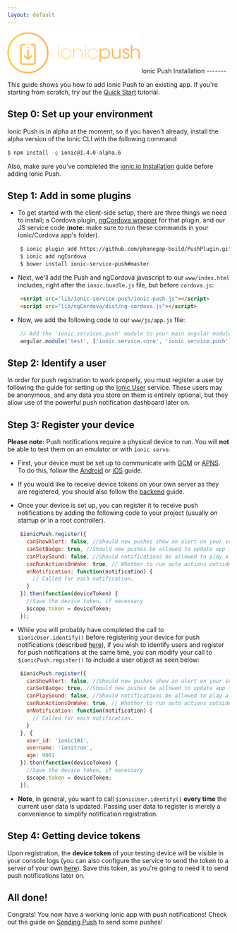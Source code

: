 ```yaml
---
layout: default
---
```


<img src="/img/push-docs/pushlogo.png" style="width: 300px;">
Ionic Push Installation
-------

This guide shows you how to add Ionic Push to an existing app.  If you're starting from scratch, try out the 
<a href="/push/quick-start">Quick Start</a> tutorial.

## Step 0: Set up your environment

Ionic Push is in alpha at the moment, so if you haven't already, install the alpha version of the Ionic CLI with the 
following command:

```bash
$ npm install -g ionic@1.4.0-alpha.6
```

Also, make sure you've completed the <a href="/getting-started">ionic.io Installation</a> guide before adding Ionic 
Push.

## Step 1: Add in some plugins

* To get started with the client-side setup, there are three things we need to install; a Cordova plugin, 
<a href="http://ngcordova.com/docs/plugins/pushNotifications/">ngCordova wrapper</a> for that plugin, and our JS service 
code (<b>note:</b> make sure to run these commands in your Ionic/Cordova app's folder).

```bash
    $ ionic plugin add https://github.com/phonegap-build/PushPlugin.git
    $ ionic add ngCordova
    $ bower install ionic-service-push#master
```

* Next, we'll add the Push and ngCordova javascript to our `www/index.html` includes, right after the `ionic.bundle.js` 
file, but before `cordova.js`:

```html
    <script src="lib/ionic-service-push/ionic-push.js"></script>
    <script src="lib/ngCordova/dist/ng-cordova.js"></script>
```

* Now, we add the following code to our `www/js/app.js` file:

```javascript
    // Add the 'ionic.services.push' module to your main angular module: 
    angular.module('test', ['ionic.service.core', 'ionic.service.push'])
```

## Step 2: Identify a user

In order for push registration to work properly, you must register a user by following the guide for setting up the 
<a href="/identify">Ionic User</a> service.  These users may be anonymous, and any data you store on them is entirely 
optional, but they allow use of the powerful push notification dashboard later on.

## Step 3: Register your device

<strong>Please note:</strong> Push notifications require a physical device to run.  You will <strong>not</strong> be 
able to test them on an emulator or with `ionic serve`.

* First, your device must be set up to communicate with [GCM](https://developer.android.com/google/gcm/index.html) or 
[APNS](https://developer.apple.com/library/ios/documentation/NetworkingInternet/Conceptual/RemoteNotificationsPG/Chapters/ApplePushService.html).  
To do this, follow the <a href="/push/android">Android</a> or <a href="/push/ios">iOS</a> guide.

* If you would like to receive device tokens on your own server as they are registered, you should also follow the <a href="/push/server">backend</a> guide.

* Once your device is set up, you can register it to receive push notifications by adding the following code to your 
project (usually on startup or in a root controller).

```javascript
    $ionicPush.register({
      canShowAlert: false, //Should new pushes show an alert on your screen?
      canSetBadge: true, //Should new pushes be allowed to update app icon badges?
      canPlaySound: false, //Should notifications be allowed to play a sound?
      canRunActionsOnWake: true, // Whether to run auto actions outside the app,
      onNotification: function(notification) {
        // Called for each notification.
      }
    }).then(function(deviceToken) {
      //Save the device token, if necessary
      $scope.token = deviceToken;
    });
```

* While you will probably have completed the call to `$ionicUser.identify()` before registering your device for push 
notifications (described <a href="/identify">here</a>), if you wish to identify users and register for push 
notifications at the same time, you can modify your call to `$ionicPush.register()` to include a user object as seen 
below:

```javascript
    $ionicPush.register({
      canShowAlert: false, //Should new pushes show an alert on your screen?
      canSetBadge: true, //Should new pushes be allowed to update app icon badges?
      canPlaySound: false, //Should notifications be allowed to play a sound?
      canRunActionsOnWake: true, // Whether to run auto actions outside the app,
      onNotification: function(notification) {
        // Called for each notification.
      }
    }, {
      user_id: 'ionic101',
      username: 'ionitron',
      age: 9001
    }).then(function(deviceToken) {
      //Save the device token, if necessary
      $scope.token = deviceToken;
    });
```

* <strong>Note</strong>, in general, you want to call `$ionicUser.identify()` <strong>every time</strong> the current 
user data is updated.  Passing user data to register is merely a convenience to simplify notification registration.

## Step 4: Getting device tokens

Upon registration, the <strong>device token</strong> of your testing device will be visible in your console logs (you
can also configure the service to send the token to a server of your own <a href="/push/server">here</a>).  Save this
token, as you're going to need it to send push notifications later on.

## All done!

Congrats!  You now have a working Ionic app with push notifications!  Check out the guide on 
<a href="/push/send">Sending Push</a> to send some pushes!
